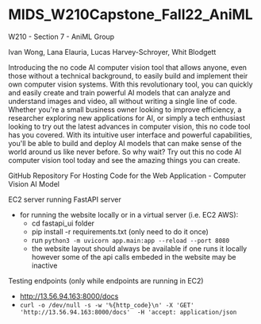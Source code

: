 # MIDS_W210Capstone_Fall22_AniML
W210 - Section 7 - AniML Group

Ivan Wong,
Lana Elauria,
Lucas Harvey-Schroyer, 
Whit Blodgett

Introducing the no code AI computer vision tool that allows anyone, even those without a technical background, to easily build and implement their own computer vision systems. With this revolutionary tool, you can quickly and easily create and train powerful AI models that can analyze and understand images and video, all without writing a single line of code. Whether you're a small business owner looking to improve efficiency, a researcher exploring new applications for AI, or simply a tech enthusiast looking to try out the latest advances in computer vision, this no code tool has you covered. With its intuitive user interface and powerful capabilities, you'll be able to build and deploy AI models that can make sense of the world around us like never before. So why wait? Try out this no code AI computer vision tool today and see the amazing things you can create.

GitHub Repository For Hosting Code for the Web Application - Computer Vision AI Model


EC2 server running FastAPI server
- for running the website locally or in a virtual server (i.e. EC2 AWS):
  - cd fastapi_ui folder
  - pip install -r requirements.txt (only need to do it once)
  - run `python3 -m uvicorn app.main:app --reload --port 8080`
  - the website layout should always be available if one runs it locally however some of the api calls embeded in the website may be inactive

Testing endpoints (only while endpoints are running in EC2)
- http://13.56.94.163:8000/docs
- `curl -o /dev/null -s -w '%{http_code}\n' -X 'GET'  'http://13.56.94.163:8000/docs'  -H 'accept: application/json`


